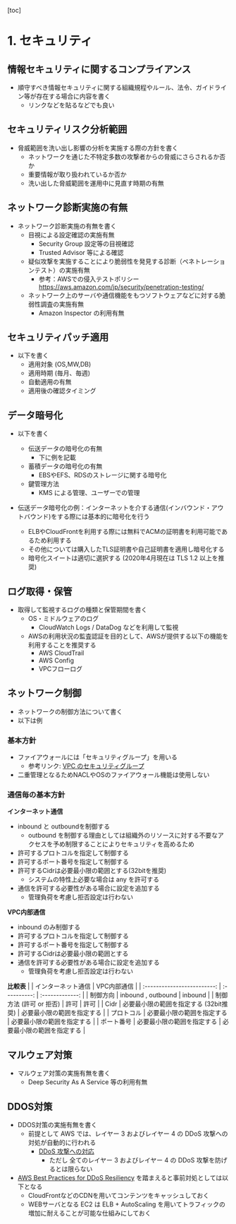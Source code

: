 [toc]

# 1. セキュリティ

## 情報セキュリティに関するコンプライアンス

* 順守すべき情報セキュリティに関する組織規程やルール、法令、ガイドライン等が存在する場合に内容を書く
  * リンクなどを貼るなどでも良い

## セキュリティリスク分析範囲

* 脅威範囲を洗い出し影響の分析を実施する際の方針を書く
  * ネットワークを通じた不特定多数の攻撃者からの脅威にさらされるか否か
  * 重要情報が取り扱われているか否か
  * 洗い出した脅威範囲を運用中に見直す時期の有無

## ネットワーク診断実施の有無

* ネットワーク診断実施の有無を書く
  * 目視による設定確認の実施有無
    * Security Group 設定等の目視確認
    * Trusted Advisor 等による確認
  * 疑似攻撃を実施することにより脆弱性を発見する診断（ペネトレーションテスト）の実施有無
    * 参考：AWSでの侵入テストポリシー https://aws.amazon.com/jp/security/penetration-testing/
  * ネットワーク上のサーバや通信機能をもつソフトウェアなどに対する脆弱性調査の実施有無
    * Amazon Inspector の利用有無

## セキュリティパッチ適用

* 以下を書く
  * 適用対象 (OS,MW,DB)
  * 適用時期 (毎月、毎週)
  * 自動適用の有無 
  * 適用後の確認タイミング

## データ暗号化

* 以下を書く
  * 伝送データの暗号化の有無
    * 下に例を記載
  * 蓄積データの暗号化の有無
    * EBSやEFS、RDSのストレージに関する暗号化
  * 鍵管理方法
    * KMS による管理、ユーザーでの管理

* 伝送データ暗号化の例：インターネットを介する通信(インバウンド・アウトバウンド)をする際には基本的に暗号化を行う
    * ELBやCloudFrontを利用する際には無料でACMの証明書を利用可能であるため利用する
    * その他については購入したTLS証明書や自己証明書を適用し暗号化する
    * 暗号化スイートは適切に選択する (2020年4月現在は TLS 1.2 以上を推奨)


## ログ取得・保管

* 取得して監視するログの種類と保管期間を書く
  * OS・ミドルウェアのログ
    * CloudWatch Logs / DataDog などを利用して監視
  * AWSの利用状況の監査認証を目的として、AWSが提供する以下の機能を利用することを推奨する
      - AWS CloudTrail
      - AWS Config
      - VPCフローログ


## ネットワーク制御

* ネットワークの制御方法について書く
* 以下は例

### 基本方針
* ファイアウォールには「セキュリティグループ」を用いる
    * 参考リンク: [VPC のセキュリティグループ](https://docs.aws.amazon.com/ja_jp/vpc/latest/userguide/VPC_SecurityGroups.html)
* 二重管理となるためNACLやOSのファイアウォール機能は使用しない

### 通信毎の基本方針

**インターネット通信**
* inbound と outboundを制御する
    *  outbound を制御する理由としては組織外のリソースに対する不要なアクセスを予め制限することによりセキュリティを高めるため
* 許可するプロトコルを指定して制御する
* 許可するポート番号を指定して制御する
* 許可するCidrは必要最小限の範囲とする(32bitを推奨)
    * システムの特性上必要な場合は any を許可する
* 通信を許可する必要性がある場合に設定を追加する
    *  管理負荷を考慮し拒否設定は行わない

**VPC内部通信**
* inbound のみ制御する
* 許可するプロトコルを指定して制御する
* 許可するポート番号を指定して制御する
* 許可するCidrは必要最小限の範囲とする
* 通信を許可する必要性がある場合に設定を追加する
    *  管理負荷を考慮し拒否設定は行わない

**比較表**
| | インターネット通信 | VPC内部通信 |
| :-------------------------: | :----------: | :-------------: |
| 制御方向 | inbound , outbound | inbound |
| 制御方法 (許可 or 拒否) | 許可 | 許可 |
| Cidr | 必要最小限の範囲を指定する (32bit推奨) | 必要最小限の範囲を指定する |
| プロトコル | 必要最小限の範囲を指定する | 必要最小限の範囲を指定する |
| ポート番号 | 必要最小限の範囲を指定する | 必要最小限の範囲を指定する |

## マルウェア対策

* マルウェア対策の実施有無を書く
  * Deep Security As A Service 等の利用有無

## DDOS対策

* DDOS対策の実施有無を書く
  * 前提として AWS では、レイヤー 3 およびレイヤー 4 の DDoS 攻撃への対処が自動的に行われる
    *  [DDoS 攻撃への対応](https://docs.aws.amazon.com/ja_jp/waf/latest/developerguide/ddos-responding.html) 
        * ただし 全てのレイヤー 3 およびレイヤー 4 の DDoS 攻撃を防げるとは限らない
*  [AWS Best Practices for DDoS Resiliency](https://d1.awsstatic.com/whitepapers/Security/DDoS_White_Paper.pdf) を踏まえると事前対処としては以下となる
    * CloudFrontなどのCDNを用いてコンテンツをキャッシュしておく
    * WEBサーバとなる EC2 は ELB + AutoScaling を用いてトラフィックの増加に耐えることが可能な仕組みにしておく

